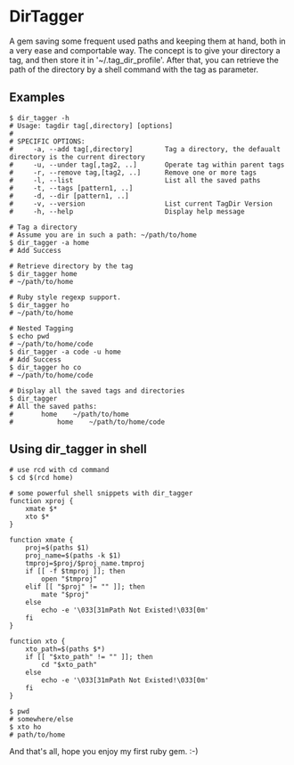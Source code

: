 DirTagger
===

A gem saving some frequent used paths and keeping them at hand, both in a very ease and comportable way. The concept is to give your directory a tag, and then store it in '~/.tag_dir_profile'. After that, you can retrieve the path of the directory by a shell command with the tag as parameter.

Examples
-
~~~~~ shell
$ dir_tagger -h
# Usage: tagdir tag[,directory] [options]
# 
# SPECIFIC OPTIONS:
#     -a, --add tag[,directory]        Tag a directory, the defaualt directory is the current directory
#     -u, --under tag[,tag2, ..]       Operate tag within parent tags
#     -r, --remove tag,[tag2, ..]      Remove one or more tags
#     -l, --list                       List all the saved paths
#     -t, --tags [pattern1, ..]
#     -d, --dir [pattern1, ..]
#     -v, --version                    List current TagDir Version
#     -h, --help                       Display help message

# Tag a directory
# Assume you are in such a path: ~/path/to/home
$ dir_tagger -a home
# Add Success

# Retrieve directory by the tag
$ dir_tagger home
# ~/path/to/home

# Ruby style regexp support.
$ dir_tagger ho
# ~/path/to/home

# Nested Tagging
$ echo pwd
# ~/path/to/home/code
$ dir_tagger -a code -u home
# Add Success
$ dir_tagger ho co
# ~/path/to/home/code

# Display all the saved tags and directories
$ dir_tagger
# All the saved paths:
#       home    ~/path/to/home
#           home    ~/path/to/home/code
~~~~~

Using dir_tagger in shell
-
~~~~~ shell
# use rcd with cd command
$ cd $(rcd home)

# some powerful shell snippets with dir_tagger
function xproj {
    xmate $*
    xto $*
}

function xmate {
    proj=$(paths $1)
    proj_name=$(paths -k $1)
    tmproj=$proj/$proj_name.tmproj
    if [[ -f $tmproj ]]; then
        open "$tmproj"
    elif [[ "$proj" != "" ]]; then
        mate "$proj"
    else
        echo -e '\033[31mPath Not Existed!\033[0m'
    fi
}

function xto {
    xto_path=$(paths $*)
    if [[ "$xto_path" != "" ]]; then
        cd "$xto_path"
    else
        echo -e '\033[31mPath Not Existed!\033[0m'
    fi
}

$ pwd
# somewhere/else
$ xto ho
# path/to/home

~~~~~

And that's all, hope you enjoy my first ruby gem. :-)
